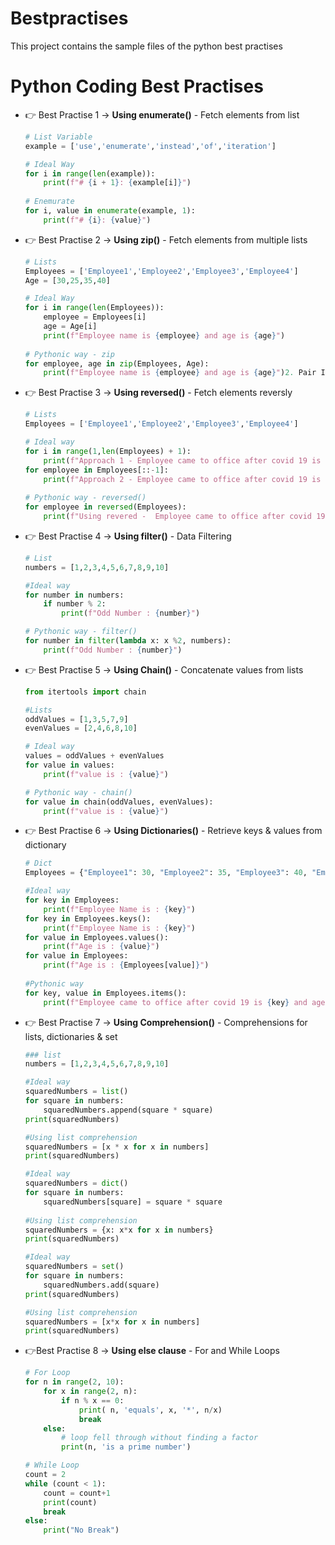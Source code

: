 # Bestpractises
This project contains the sample files of the python best practises

# Python Coding Best Practises

- 👉 Best Practise 1 → **Using enumerate()** - Fetch elements from list

    ```python
    # List Variable
    example = ['use','enumerate','instead','of','iteration']

    # Ideal Way
    for i in range(len(example)):
        print(f"# {i + 1}: {example[i]}")
              
    # Enemurate
    for i, value in enumerate(example, 1):
        print(f"# {i}: {value}")
    ```

- 👉 Best Practise 2 → **Using zip()** - Fetch elements from multiple lists

    ```python
    # Lists 
    Employees = ['Employee1','Employee2','Employee3','Employee4']
    Age = [30,25,35,40]

    # Ideal Way
    for i in range(len(Employees)):
        employee = Employees[i]
        age = Age[i]
        print(f"Employee name is {employee} and age is {age}")
        
    # Pythonic way - zip
    for employee, age in zip(Employees, Age):
        print(f"Employee name is {employee} and age is {age}")2. Pair Iterables With zip()
    ```

- 👉 Best Practise 3 → **Using reversed()** - Fetch elements reversly

    ```python
    # Lists 
    Employees = ['Employee1','Employee2','Employee3','Employee4']

    # Ideal way
    for i in range(1,len(Employees) + 1):
        print(f"Approach 1 - Employee came to office after covid 19 is {Employees[-i]}")
    for employee in Employees[::-1]:
        print(f"Approach 2 - Employee came to office after covid 19 is {employee}")
        
    # Pythonic way - reversed()
    for employee in reversed(Employees):
        print(f"Using revered -  Employee came to office after covid 19 is {employee}")
    ```

- 👉 Best Practise 4 → **Using filter()** - Data Filtering

    ```python
    # List
    numbers = [1,2,3,4,5,6,7,8,9,10]

    #Ideal way
    for number in numbers:
        if number % 2:
            print(f"Odd Number : {number}")

    # Pythonic way - filter()
    for number in filter(lambda x: x %2, numbers):
        print(f"Odd Number : {number}")
    ```

- 👉 Best Practise 5 → **Using Chain()** - Concatenate values from lists

    ```python
    from itertools import chain

    #Lists
    oddValues = [1,3,5,7,9]
    evenValues = [2,4,6,8,10]

    # Ideal way
    values = oddValues + evenValues
    for value in values:
        print(f"value is : {value}")

    # Pythonic way - chain()
    for value in chain(oddValues, evenValues):
        print(f"value is : {value}")
    ```

- 👉 Best Practise 6 → **Using Dictionaries()** - Retrieve keys & values from dictionary

    ```python
    # Dict
    Employees = {"Employee1": 30, "Employee2": 35, "Employee3": 40, "Employee4": 45}

    #Ideal way
    for key in Employees:
        print(f"Employee Name is : {key}")
    for key in Employees.keys():
        print(f"Employee Name is : {key}")
    for value in Employees.values():
        print(f"Age is : {value}")
    for value in Employees:
        print(f"Age is : {Employees[value]}")
        
    #Pythonic way
    for key, value in Employees.items():
        print(f"Employee came to office after covid 19 is {key} and age is {value}")
    ```

- 👉 Best Practise 7 → **Using Comprehension()** - Comprehensions for lists, dictionaries & set

    ```python
    ### list
    numbers = [1,2,3,4,5,6,7,8,9,10]

    #Ideal way
    squaredNumbers = list()
    for square in numbers:
        squaredNumbers.append(square * square)
    print(squaredNumbers)

    #Using list comprehension
    squaredNumbers = [x * x for x in numbers]
    print(squaredNumbers)

    #Ideal way
    squaredNumbers = dict()
    for square in numbers:
        squaredNumbers[square] = square * square
        
    #Using list comprehension
    squaredNumbers = {x: x*x for x in numbers}
    print(squaredNumbers)

    #Ideal way
    squaredNumbers = set()
    for square in numbers:
        squaredNumbers.add(square)
    print(squaredNumbers)

    #Using list comprehension
    squaredNumbers = [x*x for x in numbers]
    print(squaredNumbers)
    ```

- 👉Best Practise 8 → **Using else clause** - For and While Loops

    ```python
    # For Loop
    for n in range(2, 10):
        for x in range(2, n):
            if n % x == 0:
                print( n, 'equals', x, '*', n/x)
                break
        else:
            # loop fell through without finding a factor
            print(n, 'is a prime number')

    # While Loop
    count = 2
    while (count < 1):     
        count = count+1
        print(count) 
        break
    else: 
        print("No Break")
    ```

